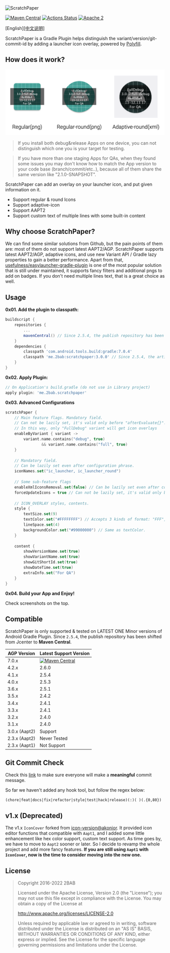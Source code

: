 <img src="./sp-banner.png" alt="ScratchPaper" width="771px">

[![Maven Central](https://maven-badges.herokuapp.com/maven-central/me.2bab/scratchpaper/badge.svg)](https://search.maven.org/artifact/me.2bab/scratchpaper) 
[![Actions Status](https://github.com/2bab/ScratchPaper/workflows/CI/badge.svg)](https://github.com/2bab/ScratchPaper/actions) 
[![Apache 2](https://img.shields.io/badge/License-Apache%202-brightgreen.svg)](https://www.apache.org/licenses/LICENSE-2.0)

[English][[中文说明]](./README_zh.md)

ScratchPaper is a Gradle Plugin helps distinguish the variant/version/git-commit-id by adding a launcher icon overlay, powered by [Polyfill](https://github.com/2BAB/Polyfill).

## How does it work?

![](./images/launcher_icons.png)

> If you install both debug&release Apps on one device, you can not distinguish which one you is your target for testing.

> If you have more than one staging Apps for QAs, when they found some issues you may don't know how to match the App version to your code base (branch/commit/etc..), because all of them share the same version like "2.1.0-SNAPSHOT".

ScratchPaper can add an overlay on your launcher icon, and put given information on it.

- Support regular & round Icons 
- Support adaptive-icon
- Support AAPT2
- Support custom text of multiple lines with some built-in content

## Why choose ScratchPaper?

We can find some similar solutions from Github, but the pain points of them are: most of them do not support latest AAPT2/AGP. ScratchPaper supports latest AAPT2/AGP, adaptive icons, and use new Variant API / Gradle lazy properties to gain a better performance. Apart from that, [usefulness/easylauncher-gradle-plugin](https://github.com/usefulness/easylauncher-gradle-plugin) is one of the most popular solution that is still under maintained, it supports fancy filters and additional pngs to add on badges. If you don't need multiple lines text, that is a great choice as well.

## Usage

**0x01. Add the plugin to classpath:**

``` gradle
buildscript {
    repositories {
        ...
        mavenCentral() // Since 2.5.4, the publish repository has been shifted from Jcenter to Maven Central.
    }
    dependencies {
        classpath 'com.android.tools.build:gradle:7.0.4'
        classpath 'me.2bab:scratchpaper:3.0.0' // Since 2.5.4, the artifactId of ScratchPaper changed from scratch-paper to scratchpaper
    }
}
```

**0x02. Apply Plugin:**

``` gradle
// On Application's build.gradle (do not use in Library project)
apply plugin: 'me.2bab.scratchpaper'
```

**0x03. Advanced Configurations**

``` kotlin
scratchPaper {
    // Main feature flags. Mandatory field.
    // Can not be lazily set, it's valid only before "afterEvaluate{}".
    // In this way, only "FullDebug" variant will get icon overlays
    enableByVariant { variant ->
        variant.name.contains("debug", true)
                && variant.name.contains("full", true)
    }

    // Mandatory field.
    // Can be lazily set even after configuration phrase.
    iconNames.set("ic_launcher, ic_launcher_round")

    // Some sub-feature flags
    enableXmlIconsRemoval.set(false) // Can be lazily set even after configuration phrase.
    forceUpdateIcons = true // Can not be lazily set, it's valid only before "afterEvaluate{}".

    // ICON_OVERLAY styles, contents.
    style {
        textSize.set(9)
        textColor.set("#FFFFFFFF") // Accepts 3 kinds of format: "FFF", "FFFFFF", "FFFFFFFF".
        lineSpace.set(4)
        backgroundColor.set("#99000000") // Same as textColor.
    }

    content {
        showVersionName.set(true)
        showVariantName.set(true)
        showGitShortId.set(true)
        showDateTime.set(true)
        extraInfo.set("For QA")
    }
}
```

**0x04. Build your App and Enjoy!**

Check screenshots on the top.

## Compatible

ScratchPaper is only supported & tested on LATEST ONE Minor versions of Android Gradle Plugin. Since `2.5.4`, the publish repository has been shifted from Jcenter to **Maven Central**.

AGP Version|Latest Support Version
-----------|-----------------
7.0.x | [![Maven Central](https://maven-badges.herokuapp.com/maven-central/me.2bab/scratchpaper/badge.svg)](https://search.maven.org/artifact/me.2bab/scratchpaper)
4.2.x | 2.6.0
4.1.x | 2.5.4
4.0.x | 2.5.3
3.6.x | 2.5.1
3.5.x | 2.4.2
3.4.x | 2.4.1
3.3.x | 2.4.1
3.2.x | 2.4.0
3.1.x | 2.4.0
3.0.x (Aapt2) | Support
2.3.x (Aapt2) | Never Tested
2.3.x (Aapt1) | Not Support

## Git Commit Check

Check this [link](https://medium.com/walmartlabs/check-out-these-5-git-tips-before-your-next-commit-c1c7a5ae34d1) to make sure everyone will make a **meaningful** commit message.

So far we haven't added any hook tool, but follow the regex below:

```
(chore|feat|docs|fix|refactor|style|test|hack|release)(:)( )(.{0,80})
```


## v1.x (Deprecated)

The v1.x `IconCover` forked from [icon-version@akonior](https://github.com/akonior/icon-version). It provided icon editor functions that compatible with `Aapt1`, and I added some little enhancement like hex color support, custom text support. As time goes by, we have to move to `Aapt2` sooner or later. So I decide to revamp the whole project and add more fancy features. **If you are still using `Aapt1` with `IconCover`, now is the time to consider moving into the new one.**

## License

>
> Copyright 2016-2022 2BAB
>
>Licensed under the Apache License, Version 2.0 (the "License");
you may not use this file except in compliance with the License.
You may obtain a copy of the License at
>
>   http://www.apache.org/licenses/LICENSE-2.0
>
> Unless required by applicable law or agreed to in writing, software
distributed under the License is distributed on an "AS IS" BASIS,
WITHOUT WARRANTIES OR CONDITIONS OF ANY KIND, either express or implied.
See the License for the specific language governing permissions and
limitations under the License.

